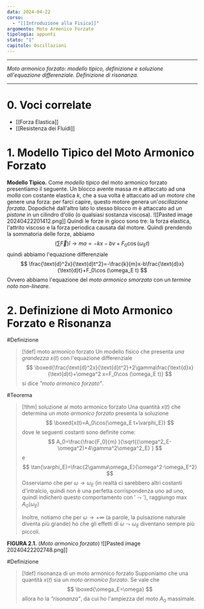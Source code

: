 ```yaml
---
data: 2024-04-22
corso:
  - "[[Introduzione alla Fisica]]"
argomento: Moto Armonico Forzato
tipologia: appunti
stato: "1"
capitolo: Oscillazioni
---
```

- - -
*Moto armonico forzato: modello tipico, definizione e soluzione all'equazione differenziale. Definizione di risonanza.*
- - -
# 0. Voci correlate
- [[Forza Elastica]]
- [[Resistenza dei Fluidi]]
# 1. Modello Tipico del Moto Armonico Forzato
**Modello Tipico.** Come *modello tipico* del moto armonico forzato presentiamo il seguente.
Un blocco avente massa $m$ è attaccato ad una *molla* con costante elastica $k$, che a sua volta è attaccato ad un *motore* che genere una forza: per farci capire, questo motore genera un'*oscillazione forzata*. 
Dopodiché dall'altro lato lo stesso blocco $m$ è attaccato ad un *pistone* in un cilindro d'olio (o qualsiasi sostanza viscosa).
![[Pasted image 20240422201412.png]]
Quindi le forze in gioco sono tre: la forza elastica, l'attrito viscoso e la forza periodica causata dal motore. Quindi prendendo la sommatoria delle forze, abbiamo
$$
\left(\sum \vec{F}\right)\hat{i} \to ma=-kx-bv+F_0\cos(\omega_Et)
$$
quindi abbiamo l'equazione differenziale
$$
\frac{\text{d}^2x}{\text{d}t^2}=-\frac{k}{m}x-b\frac{\text{d}x}{\text{d}t}+F_0\cos (\omega_E t)
$$
Ovvero abbiamo l'equazione del *moto armonico smorzato* con un *termine noto non-lineare*.

# 2. Definizione di Moto Armonico Forzato e Risonanza
#Definizione 
> [!def] moto armonico forzato
> Un modello fisico che presenta *una grandezza* $x(t)$ con l'equazione differenziale
> $$
> \boxed{\frac{\text{d}^2x}{\text{d}t^2}+2\gamma\frac{\text{d}x}{\text{d}t}+\omega^2 x=F_0\cos (\omega_E t)}
> $$
> si dice *"moto armonico forzato"*.

#Teorema 
> [!thm] soluzione al moto armonico forzato
> Una quantità $x(t)$ che determina un *moto armonico forzato* presenta la soluzione
> $$
> \boxed{x(t)=A_0\cos(\omega_E t+\varphi_E)}
> $$
> dove le seguenti costanti sono definite come:
> $$
> A_0=\frac{\frac{F_0}{m} }{\sqrt{(\omega^2_E-\omega^2)+4\gamma^2\omega^2_E} }
> $$
> e
> $$
> \tan(\varphi_E)=\frac{2\gamma\omega_E}{\omega^2-\omega_E^2}
> $$
> Osserviamo che per $\omega \to \omega_E$ (in realtà ci sarebbero altri costanti d'intralcio, quindi non è una perfetta corrispondenza uno ad uno, quindi indicherò questo comportamento con $'\leadsto'$), raggiungo $\max A_0(\omega_E)$ 
> 
> Inoltre, notiamo che per $\omega \to +\infty$ (a parole, la pulsazione naturale diventa più grande) ho che gli effetti di $\omega \leadsto \omega_E$ diventano sempre più piccoli.

**FIGURA 2.1.** (*Moto armonico forzato*)
![[Pasted image 20240422202748.png]]

#Definizione 
> [!def] risonanza di un moto armonico forzato
> Supponiamo che una quantità $x(t)$ sia un *moto armonico forzato*.
> Se vale che
> $$
> \boxed{\omega_E=\omega}
> $$
> allora ho la *"risonanza"*, da cui ho l'ampiezza del moto $A_0$ massimale.
